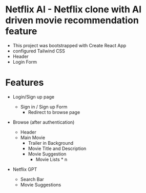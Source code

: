 # Netflix AI - Netflix clone with AI driven movie recommendation feature

- This project was bootstrapped with Create React App
- configured Tailwind CSS
- Header
- Login Form

# Features

- Login/Sign up page

  - Sign in / Sign up Form
    - Redirect to browse page

- Browse (after authentication)

  - Header
  - Main Movie
    - Trailer in Background
    - Movie Title and Description
    - Movie Suggestion
      - Movie Lists \* n

- Netflix GPT
  - Search Bar
  - Movie Suggestions
